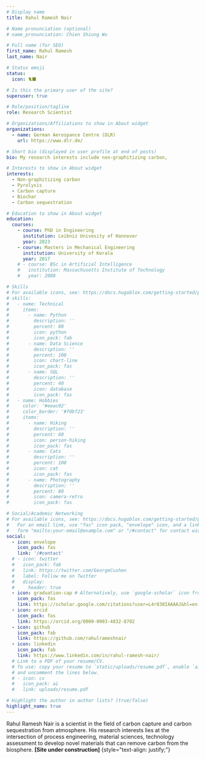```yaml
---
# Display name
title: Rahul Ramesh Nair

# Name pronunciation (optional)
# name_pronunciation: Chien Shiung Wu

# Full name (for SEO)
first_name: Rahul Ramesh
last_name: Nair

# Status emoji
status:
  icon: 🐈‍⬛

# Is this the primary user of the site?
superuser: true

# Role/position/tagline
role: Research Scientist

# Organizations/Affiliations to show in About widget
organizations:
  - name: German Aerospance Centre (DLR)
    url: https://www.dlr.de/

# Short bio (displayed in user profile at end of posts)
bio: My research interests include non-graphitizing carbon, 

# Interests to show in About widget
interests:
  - Non-graphitizing carbon
  - Pyrolysis
  - Carbon capture
  - Biochar
  - Carbon sequestration

# Education to show in About widget
education:
  courses:
    - course: PhD in Engineering
      institution: Leibniz Univesity of Hannover
      year: 2023
    - course: Masters in Mechanical Engineering
      institution: University of Kerala
      year: 2017
    # - course: BSc in Artificial Intelligence
    #   institution: Massachusetts Institute of Technology
    #   year: 2008

# Skills
# For available icons, see: https://docs.hugoblox.com/getting-started/page-builder/#icons
# skills:
#   - name: Technical
#     items:
#       - name: Python
#         description: ''
#         percent: 80
#         icon: python
#         icon_pack: fab
#       - name: Data Science
#         description: ''
#         percent: 100
#         icon: chart-line
#         icon_pack: fas
#       - name: SQL
#         description: ''
#         percent: 40
#         icon: database
#         icon_pack: fas
#   - name: Hobbies
#     color: '#eeac02'
#     color_border: '#f0bf23'
#     items:
#       - name: Hiking
#         description: ''
#         percent: 60
#         icon: person-hiking
#         icon_pack: fas
#       - name: Cats
#         description: ''
#         percent: 100
#         icon: cat
#         icon_pack: fas
#       - name: Photography
#         description: ''
#         percent: 80
#         icon: camera-retro
#         icon_pack: fas

# Social/Academic Networking
# For available icons, see: https://docs.hugoblox.com/getting-started/page-builder/#icons
#   For an email link, use "fas" icon pack, "envelope" icon, and a link in the
#   form "mailto:your-email@example.com" or "/#contact" for contact widget.
social:
  - icon: envelope
    icon_pack: fas
    link: '/#contact'
  # - icon: twitter
  #   icon_pack: fab
  #   link: https://twitter.com/GeorgeCushen
  #   label: Follow me on Twitter
  #   display:
  #     header: true
  - icon: graduation-cap # Alternatively, use `google-scholar` icon from `ai` icon pack
    icon_pack: fas
    link: https://scholar.google.com/citations?user=L4r838IAAAAJ&hl=en
  - icon: orcid
    icon_pack: fas
    link: https://orcid.org/0000-0003-4832-8702
  - icon: github
    icon_pack: fab
    link: https://github.com/rahulrameshnair
  - icon: linkedin
    icon_pack: fab
    link: https://www.linkedin.com/in/rahul-ramesh-nair/
  # Link to a PDF of your resume/CV.
  # To use: copy your resume to `static/uploads/resume.pdf`, enable `ai` icons in `params.yaml`,
  # and uncomment the lines below.
  # - icon: cv
  #   icon_pack: ai
  #   link: uploads/resume.pdf

# Highlight the author in author lists? (true/false)
highlight_name: true
---
```


Rahul Ramesh Nair is a scientist in the field of carbon capture and carbon sequestration from atmosphere. His research interests lies at the intersection of process engineering, material sciences, technology assessment to develop novel materials that can remove carbon from the biosphere. **[Site under construction]**
{style="text-align: justify;"}
